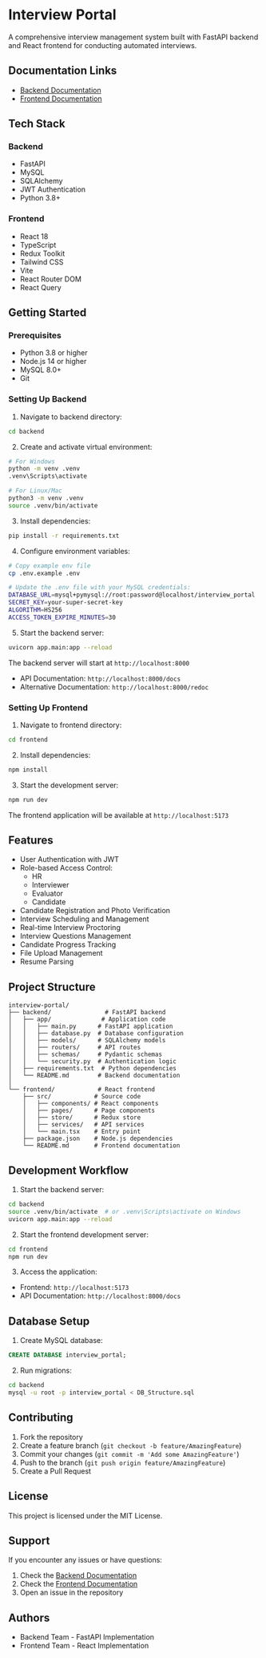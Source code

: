# Interview Portal

A comprehensive interview management system built with FastAPI backend and React frontend for conducting automated interviews.

## Documentation Links

- [Backend Documentation](./backend/README.md)
- [Frontend Documentation](./frontend/README.md)

## Tech Stack

### Backend
- FastAPI
- MySQL
- SQLAlchemy
- JWT Authentication
- Python 3.8+

### Frontend
- React 18
- TypeScript
- Redux Toolkit
- Tailwind CSS
- Vite
- React Router DOM
- React Query

## Getting Started

### Prerequisites

- Python 3.8 or higher
- Node.js 14 or higher
- MySQL 8.0+
- Git

### Setting Up Backend

1. Navigate to backend directory:

```bash
cd backend
```

2. Create and activate virtual environment:

```bash
# For Windows
python -m venv .venv
.venv\Scripts\activate

# For Linux/Mac
python3 -m venv .venv
source .venv/bin/activate
```

3. Install dependencies:

```bash
pip install -r requirements.txt
```

4. Configure environment variables:

```bash
# Copy example env file
cp .env.example .env

# Update the .env file with your MySQL credentials:
DATABASE_URL=mysql+pymysql://root:password@localhost/interview_portal
SECRET_KEY=your-super-secret-key
ALGORITHM=HS256
ACCESS_TOKEN_EXPIRE_MINUTES=30
```

5. Start the backend server:

```bash
uvicorn app.main:app --reload
```

The backend server will start at `http://localhost:8000`

- API Documentation: `http://localhost:8000/docs`
- Alternative Documentation: `http://localhost:8000/redoc`

### Setting Up Frontend

1. Navigate to frontend directory:

```bash
cd frontend
```

2. Install dependencies:

```bash
npm install
```

3. Start the development server:

```bash
npm run dev
```

The frontend application will be available at `http://localhost:5173`

## Features

- User Authentication with JWT
- Role-based Access Control:
  - HR
  - Interviewer 
  - Evaluator
  - Candidate
- Candidate Registration and Photo Verification
- Interview Scheduling and Management
- Real-time Interview Proctoring
- Interview Questions Management
- Candidate Progress Tracking
- File Upload Management
- Resume Parsing

## Project Structure

```
interview-portal/
├── backend/               # FastAPI backend
│   ├── app/              # Application code
│   │   ├── main.py      # FastAPI application
│   │   ├── database.py  # Database configuration
│   │   ├── models/      # SQLAlchemy models
│   │   ├── routers/     # API routes
│   │   ├── schemas/     # Pydantic schemas
│   │   └── security.py  # Authentication logic
│   ├── requirements.txt  # Python dependencies
│   └── README.md        # Backend documentation
│
└── frontend/            # React frontend
    ├── src/            # Source code
    │   ├── components/ # React components
    │   ├── pages/      # Page components
    │   ├── store/      # Redux store
    │   ├── services/   # API services
    │   └── main.tsx    # Entry point
    ├── package.json    # Node.js dependencies
    └── README.md       # Frontend documentation
```

## Development Workflow

1. Start the backend server:
```bash
cd backend
source .venv/bin/activate  # or .venv\Scripts\activate on Windows
uvicorn app.main:app --reload
```

2. Start the frontend development server:
```bash
cd frontend
npm run dev
```

3. Access the application:
- Frontend: `http://localhost:5173`
- API Documentation: `http://localhost:8000/docs`

## Database Setup

1. Create MySQL database:
```sql
CREATE DATABASE interview_portal;
```

2. Run migrations:
```bash
cd backend
mysql -u root -p interview_portal < DB_Structure.sql
```

## Contributing

1. Fork the repository
2. Create a feature branch (`git checkout -b feature/AmazingFeature`)
3. Commit your changes (`git commit -m 'Add some AmazingFeature'`)
4. Push to the branch (`git push origin feature/AmazingFeature`)
5. Create a Pull Request

## License

This project is licensed under the MIT License.

## Support

If you encounter any issues or have questions:
1. Check the [Backend Documentation](./backend/README.md)
2. Check the [Frontend Documentation](./frontend/README.md)
3. Open an issue in the repository

## Authors

- Backend Team - FastAPI Implementation
- Frontend Team - React Implementation
